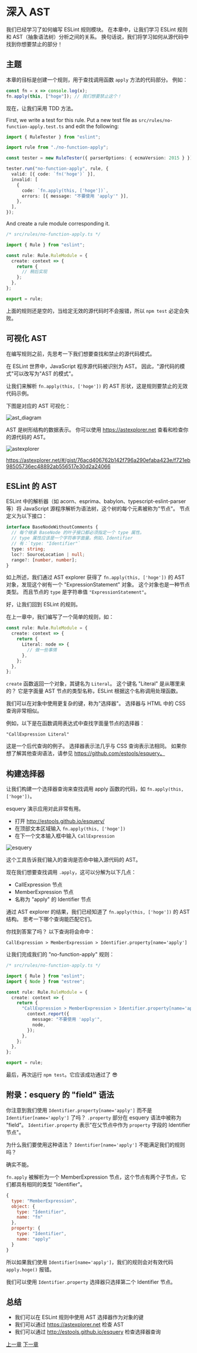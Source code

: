 # 深入 AST

我们已经学习了如何编写 ESLint 规则模块。
在本章中，让我们学习 ESLint 规则和 AST（抽象语法树）分析之间的关系。
换句话说，我们将学习如何从源代码中找到你想要禁止的部分！

## 主题

本章的目标是创建一个规则，用于查找调用函数 `apply` 方法的代码部分。
例如：

```js
const fn = x => console.log(x);
fn.apply(this, ["hoge"]); // 我们想要禁止这个！
```

现在，让我们采用 TDD 方法。

First, we write a test for this rule.
Put a new test file as `src/rules/no-function-apply.test.ts` and edit the following:

```ts
import { RuleTester } from "eslint";

import rule from "./no-function-apply";

const tester = new RuleTester({ parserOptions: { ecmaVersion: 2015 } });

tester.run("no-function-apply", rule, {
  valid: [{ code: `fn('hoge')` }],
  invalid: [
    {
      code: `fn.apply(this, ['hoge'])`,
      errors: [{ message: "不要使用 'apply'" }],
    },
  ],
});
```

And create a rule module corresponding it.

```ts
/* src/rules/no-function-apply.ts */

import { Rule } from "eslint";

const rule: Rule.RuleModule = {
  create: context => {
    return {
      // 稍后实现
    };
  },
};

export = rule;
```

上面的规则还是空的，当给定无效的源代码时不会报错，所以 `npm test` 必定会失败。

## 可视化 AST

在编写规则之前，先思考一下我们想要查找和禁止的源代码模式。

在 ESLint 世界中，JavaScript 程序源代码被识别为 AST。
因此，"源代码的模式"可以改写为"AST 的模式"。

让我们来解析 `fn.apply(this, ['hoge'])` 的 AST 形状，这是规则要禁止的无效代码示例。

下图是对应的 AST 可视化：

![ast_diagram](./ast_diagram.png)

AST 是树形结构的数据表示。
你可以使用 https://astexplorer.net 查看和检查你的源代码的 AST。

![astexplorer](./astexplorer.png)

https://astexplorer.net/#/gist/76acd406762b142f796a290efaba423e/f721eb98505736ec48892ab556517e30d2a24066

## ESLint 的 AST

ESLint 中的解析器（如 acorn、esprima、babylon、typescript-eslint-parser 等）将 JavaScript 源程序解析为语法树，这个树的每个元素被称为"节点"。
节点定义为以下接口：

```ts
interface BaseNodeWithoutComments {
  // 每个继承 BaseNode 的叶子接口都必须指定一个 type 属性。
  // type 属性应该是一个字符串字面量。例如，Identifier
  // 有：`type: "Identifier"`
  type: string;
  loc?: SourceLocation | null;
  range?: [number, number];
}
```

如上所述，我们通过 AST explorer 获得了 `fn.apply(this, ['hoge'])` 的 AST 对象，发现这个树有一个 "ExpressionStatement" 对象。
这个对象也是一种节点类型。
而且节点的 `type` 是字符串值 `"ExpressionStatement"`。

好，让我们回到 ESLint 的规则。

在上一章中，我们编写了一个简单的规则，如：

```ts
const rule: Rule.RuleModule = {
  create: context => {
    return {
      Literal: node => {
        // 做一些事情
      },
    };
  },
};
```

`create` 函数返回一个对象，其键名为 `Literal`。
这个键名 "Literal" 是从哪里来的？
它是字面量 AST 节点的类型名称，ESLint 根据这个名称调用处理函数。

我们可以在对象中使用更复杂的键，称为"选择器"。
选择器与 HTML 中的 CSS 查询非常相似。

例如，以下是在函数调用表达式中查找字面量节点的选择器：

```text
"CallExpression Literal"
```

这是一个后代查询的例子。
选择器表示法几乎与 CSS 查询表示法相同。
如果你想了解其他查询语法，请参见 https://github.com/estools/esquery。

## 构建选择器

让我们构建一个选择器查询来查找调用 apply 函数的代码，如 `fn.apply(this, ['hoge'])`。

esquery 演示应用对此非常有用。

- 打开 http://estools.github.io/esquery/
- 在顶部文本区域输入 `fn.apply(this, ['hoge'])`
- 在下一个文本输入框中输入 `CallExpression`

![esquery](./esquery.png)

这个工具告诉我们输入的查询是否命中输入源代码的 AST。

现在我们想要查找调用 `.apply`，这可以分解为以下几点：

- CallExpression 节点
- MemberExpression 节点
- 名称为 "apply" 的 Identifier 节点

通过 AST explorer 的结果，我们已经知道了 `fn.apply(this, ['hoge'])` 的 AST 结构。
思考一下哪个查询能匹配它们。

你找到答案了吗？
以下查询将会命中：

```
CallExpression > MemberExpression > Identifier.property[name='apply']
```

让我们完成我们的 "no-function-apply" 规则：

```ts
/* src/rules/no-function-apply.ts */

import { Rule } from "eslint";
import { Node } from "estree";

const rule: Rule.RuleModule = {
  create: context => {
    return {
      "CallExpression > MemberExpression > Identifier.property[name='apply']": (node: Node) => {
        context.report({
          message: "不要使用 'apply'",
          node,
        });
      },
    };
  },
};

export = rule;
```

最后，再次运行 `npm test`。它应该成功通过了 :sunglasses:

## 附录：esquery 的 "field" 语法

你注意到我们使用 `Identifier.property[name='apply']` 而不是 `Identifier[name='apply']` 了吗？
`.property` 部分在 esquery 语法中被称为 "field"。
`Identifier.property` 表示"在父节点中作为 `property` 字段的 Identifier 节点"。

为什么我们要使用这种语法？
`Identifier[name='apply']` 不能满足我们的规则吗？

确实不能。

`fn.apply` 被解析为一个 MemberExpression 节点，这个节点有两个子节点，它们都具有相同的类型 "Identifier"。

```js
{
  type: "MemberExpression",
  object: {
    type: "Identifier",
    name: "fn"
  },
  property: {
    type: "Identifier",
    name: "apply"
  }
}
```

所以如果我们使用 `Identifier[name='apply']`，我们的规则会对有效代码 `apply.hoge()` 报错。

我们可以使用 `Identifier.property` 选择器只选择第二个 Identifier 节点。

## 总结

- 我们可以在 ESLint 规则中使用 AST 选择器作为对象的键
- 我们可以通过 https://astexplorer.net 检查 AST
- 我们可以通过 http://estools.github.io/esquery 检查选择器查询

[上一章](../你的第一个规则/README.md)
[下一章](../其他解析器/README.md)
